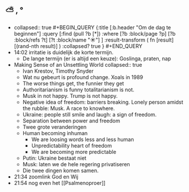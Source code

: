 ## ⛅ , °
- collapsed:: true
  #+BEGIN_QUERY 
  {:title [:b.header "Om de dag te beginnen"]
   :query [:find (pull ?b [*])
     :where 
       [?b :block/page ?p]
       [?b :block/refs ?t]
       [?t :block/name "☀️"]
   ]
   :result-transform ( fn [result] [(rand-nth result)] )
   :collapsed? true
  }
  #+END_QUERY
- 14:02 irritatie is duidelijk de korte termijn.
	- De lange termijn (er is altijd een keuze): Goslinga, praten, nap
- Making Sense of an Unsettling World
  collapsed:: true
	- Ivan Krestov, Timothy Snyder
	- Wat nu gebeurt is profound change. Xoals in 1989
	- The worse things get, the funnier they get
	- Authoritarianism is funny totalitarianism is not.
	- Musk in not happy. Trump is not happy.
	- Negative idea of freedom: barriers breaking. Lonely person amidst the rubble: Musk. A race to knowhere.
	- Ukraine: people still smile and laugh: a sign of freedom.
	- Separation between power and freedom
	- Twee grote veranderingen
	- Human becoming inhuman
		- We are loosing words less and less human
		- Unpredictability heart of freedom
		- We are becoming more predictable
	- Putin: Ukraine bestaat niet
	- Musk: laten we de hele regering privatiseren
	- Die twee dingen komen samen.
- 21:34 zoomlink God en Wij
- 21:54 nog even het [[Psalmenoproer]]